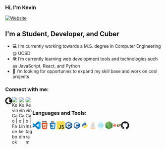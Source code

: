 ### Hi, I'm Kevin

[![Website](https://img.shields.io/website?label=kevinc0229.github.io&style=for-the-badge&url=https%3A%2F%2Fcodestackr.com)](https://kevinc0229.github.io/)

## I'm a Student, Developer, and Cuber

- 💻 I’m currently working towards a M.S. degree in Computer Engineering @ UCSD
- 🛠 I’m currently learning web development tools and technologies such as JavaScript, React, and Python
- 🔎 I’m looking for opportunies to expand my skill base and work on cool projects

### Connect with me:

[<img align="left" alt="kevinc0229.github.io" width="22px" src="https://raw.githubusercontent.com/iconic/open-iconic/master/svg/globe.svg" />][website]
[<img align="left" alt="Kevin Cao | Facebook" width="22px" src="https://cdn.jsdelivr.net/npm/simple-icons@v3/icons/facebook.svg" fill="#1877F2"/>][facebook]
[<img align="left" alt="Kevin Cao | LinkedIn" width="22px" src="https://cdn.jsdelivr.net/npm/simple-icons@v3/icons/linkedin.svg" fill="#0077B5"/>][linkedin]
[<img align="left" alt="Kevin Cao | Instagram" width="22px" src="https://cdn.jsdelivr.net/npm/simple-icons@v3/icons/instagram.svg" fill="#E4405F"/>][instagram]

<br />

### Languages and Tools:

<img align="left" alt="Visual Studio Code" width="26px" src="https://raw.githubusercontent.com/github/explore/80688e429a7d4ef2fca1e82350fe8e3517d3494d/topics/visual-studio-code/visual-studio-code.png" />
<img align="left" alt="HTML5" width="26px" src="https://raw.githubusercontent.com/github/explore/80688e429a7d4ef2fca1e82350fe8e3517d3494d/topics/html/html.png" />
<img align="left" alt="CSS3" width="26px" src="https://raw.githubusercontent.com/github/explore/80688e429a7d4ef2fca1e82350fe8e3517d3494d/topics/css/css.png" />
<img align="left" alt="JavaScript" width="26px" src="https://raw.githubusercontent.com/github/explore/80688e429a7d4ef2fca1e82350fe8e3517d3494d/topics/javascript/javascript.png" />
<img align="left" alt="C++" width="26px" src="https://raw.githubusercontent.com/github/explore/80688e429a7d4ef2fca1e82350fe8e3517d3494d/topics/cpp/cpp.png" />
<img align="left" alt="C" width="26px" src="https://raw.githubusercontent.com/github/explore/80688e429a7d4ef2fca1e82350fe8e3517d3494d/topics/c/c.png" />
<img align="left" alt="Python" width="26px" src="https://raw.githubusercontent.com/github/explore/80688e429a7d4ef2fca1e82350fe8e3517d3494d/topics/python/python.png" />
<img align="left" alt="Java" width="26px" src="https://raw.githubusercontent.com/github/explore/80688e429a7d4ef2fca1e82350fe8e3517d3494d/topics/java/java.png" />
<img align="left" alt="React" width="26px" src="https://raw.githubusercontent.com/github/explore/80688e429a7d4ef2fca1e82350fe8e3517d3494d/topics/react/react.png" />
<img align="left" alt="Node.js" width="26px" src="https://raw.githubusercontent.com/github/explore/80688e429a7d4ef2fca1e82350fe8e3517d3494d/topics/nodejs/nodejs.png" />
<img align="left" alt="Git" width="26px" src="https://raw.githubusercontent.com/github/explore/80688e429a7d4ef2fca1e82350fe8e3517d3494d/topics/git/git.png" />
<img align="left" alt="GitHub" width="26px" src="https://raw.githubusercontent.com/github/explore/78df643247d429f6cc873026c0622819ad797942/topics/github/github.png" />

<br />
<br />

[website]: https://kevinc0229.github.io/
[instagram]: https://www.instagram.com/kevinc0229/
[facebook]: https://www.facebook.com/profile.php?id=100007197394733
[linkedin]: https://www.linkedin.com/in/kevinc0229/
